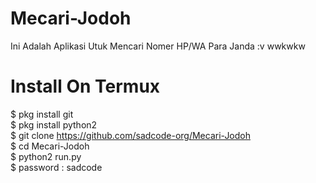 # Mecari-Jodoh
Ini Adalah Aplikasi Utuk Mencari Nomer HP/WA Para Janda :v wwkwkw

# Install On Termux
$ pkg install git <br>
$ pkg install python2 <br>
$ git clone https://github.com/sadcode-org/Mecari-Jodoh <br>
$ cd Mecari-Jodoh <br>
$ python2 run.py <br>
$ password : sadcode
